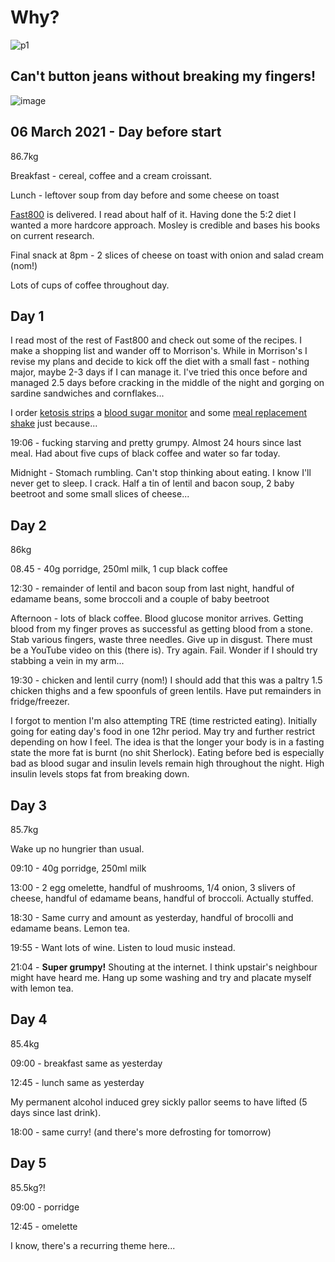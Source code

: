 # Why?

![p1](https://user-images.githubusercontent.com/5879154/110377921-e1da9300-804c-11eb-9092-44846b0d32a3.JPG)

## Can't button jeans without breaking my fingers!

![image](https://user-images.githubusercontent.com/5879154/110463339-b5189100-80c9-11eb-92c2-0d7a0aa27c4c.png)

## 06 March 2021 - Day before start

86.7kg

Breakfast - cereal, coffee and a cream croissant. 

Lunch - leftover soup from day before and some cheese on toast

[Fast800](https://www.amazon.co.uk/Fast-800-combine-intermittent-long-term/dp/1780723628/ref=sr_1_2?dchild=1&keywords=fast+800&qid=1615143147&sr=8-2) is delivered. I read about half of it. Having done the 5:2 diet I wanted a more hardcore approach. Mosley is credible and bases his books on current research.

Final snack at 8pm - 2 slices of cheese on toast with onion and salad cream (nom!)

Lots of cups of coffee throughout day.

## Day 1

I read most of the rest of Fast800 and check out some of the recipes. I make a shopping list and wander off to Morrison's. While in Morrison's I revise my plans and decide to kick off the diet with a small fast - nothing major, maybe 2-3 days if I can manage it. I've tried this once before and managed 2.5 days before cracking in the middle of the night and gorging on sardine sandwiches and cornflakes...

I order [ketosis strips](https://www.amazon.co.uk/gp/product/B084VKSW5G/ref=ppx_yo_dt_b_asin_title_o00_s00?ie=UTF8&psc=1) a [blood sugar monitor](https://www.amazon.co.uk/gp/product/B08146YKWY/ref=ppx_yo_dt_b_asin_title_o00_s00?ie=UTF8&psc=1) and some [meal replacement shake](https://www.amazon.co.uk/gp/product/B0013GKCE4/ref=ppx_yo_dt_b_asin_title_o00_s00?ie=UTF8&psc=1) just because...

19:06 - fucking starving and pretty grumpy. Almost 24 hours since last meal. Had about five cups of black coffee and water so far today.

Midnight - Stomach rumbling. Can't stop thinking about eating. I know I'll never get to sleep. I crack. Half a tin of lentil and bacon soup, 2 baby beetroot and some small slices of cheese...

## Day 2

86kg

08.45 - 40g porridge, 250ml milk, 1 cup black coffee

12:30 - remainder of lentil and bacon soup from last night, handful of edamame beans, some broccoli and a couple of baby beetroot

Afternoon - lots of black coffee. Blood glucose monitor arrives. Getting blood from my finger proves as successful as getting blood from a stone. Stab various fingers, waste three needles. Give up in disgust. There must be a YouTube video on this (there is). Try again. Fail. Wonder if I should try stabbing a vein in my arm...

19:30 - chicken and lentil curry (nom!) I should add that this was a paltry 1.5 chicken thighs and a few spoonfuls of green lentils. Have put remainders in fridge/freezer.

I forgot to mention I'm also attempting TRE (time restricted eating). Initially going for eating day's food in one 12hr period. May try and further restrict depending on how I feel. The idea is that the longer your body is in a fasting state the more fat is burnt (no shit Sherlock). Eating before bed is especially bad as blood sugar and insulin levels remain high throughout the night. High insulin levels stops fat from breaking down.

## Day 3

85.7kg

Wake up no hungrier than usual.

09:10 - 40g porridge, 250ml milk

13:00 - 2 egg omelette, handful of mushrooms, 1/4 onion, 3 slivers of cheese, handful of edamame beans, handful of broccoli. Actually stuffed.

18:30 - Same curry and amount as yesterday, handful of brocolli and edamame beans. Lemon tea.

19:55 - Want lots of wine. Listen to loud music instead.

21:04 - **Super grumpy!** Shouting at the internet. I think upstair's neighbour might have heard me. Hang up some washing and try and placate myself with lemon tea.

## Day 4

85.4kg

09:00 - breakfast same as yesterday

12:45 - lunch same as yesterday

My permanent alcohol induced grey sickly pallor seems to have lifted (5 days since last drink).

18:00 - same curry! (and there's more defrosting for tomorrow)

## Day 5

85.5kg?!

09:00 - porridge

12:45 - omelette

I know, there's a recurring theme here...

